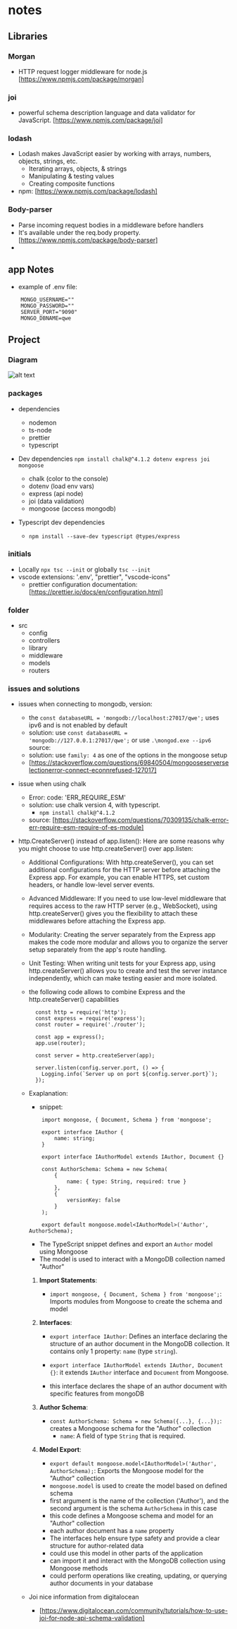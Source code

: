 # notes

## Libraries

### Morgan

-   HTTP request logger middleware for node.js [https://www.npmjs.com/package/morgan]

### joi

-   powerful schema description language and data validator for JavaScript. [https://www.npmjs.com/package/joi]

### lodash

-   Lodash makes JavaScript easier by working with arrays, numbers, objects, strings, etc.
    -   Iterating arrays, objects, & strings
    -   Manipulating & testing values
    -   Creating composite functions
-   npm: [https://www.npmjs.com/package/lodash]

### Body-parser

-   Parse incoming request bodies in a middleware before handlers
-   It's available under the req.body property. [https://www.npmjs.com/package/body-parser]
-

## app Notes

-   example of .env file:

```
    MONGO_USERNAME=""
    MONGO_PASSWORD=""
    SERVER_PORT="9090"
    MONGO_DBNAME=qwe
```

## Project

### Diagram

![alt text](readme_assets/TS-API-Mongo1.png)

### packages

-   dependencies

    -   nodemon
    -   ts-node
    -   prettier
    -   typescript

-   Dev dependencies `npm install chalk@^4.1.2 dotenv express joi mongoose`

    -   chalk (color to the console)
    -   dotenv (load env vars)
    -   express (api node)
    -   joi (data validation)
    -   mongoose (access mongodb)

-   Typescript dev dependencies
    -   `npm install --save-dev typescript @types/express`

### initials

-   Locally `npx tsc --init` or globally `tsc --init`
-   vscode extensions: '.env', "prettier", "vscode-icons"
    -   prettier configuration documentation: [https://prettier.io/docs/en/configuration.html]

### folder

-   src
    -   config
    -   controllers
    -   library
    -   middleware
    -   models
    -   routers

### issues and solutions

-   issues when connecting to mongodb, version:

    -   the `const databaseURL = 'mongodb://localhost:27017/qwe';` uses ipv6 and is not enabled by default
    -   solution: use `const databaseURL = 'mongodb://127.0.0.1:27017/qwe';` or use `.\mongod.exe --ipv6` source:
    -   solution: use `family: 4` as one of the options in the mongoose setup
    -   [https://stackoverflow.com/questions/69840504/mongooseserverselectionerror-connect-econnrefused-127017]

-   issue when using chalk

    -   Error: code: 'ERR_REQUIRE_ESM'
    -   solution: use chalk version 4, with typescript.
        -   `npm install chalk@^4.1.2`
    -   source: [https://stackoverflow.com/questions/70309135/chalk-error-err-require-esm-require-of-es-module]

-   http.CreateServer() instead of app.listen(): Here are some reasons why you might choose to use http.createServer() over app.listen:

    -   Additional Configurations: With http.createServer(), you can set additional configurations for the HTTP server before attaching the Express app. For example, you can enable HTTPS, set custom
        headers, or handle low-level server events.

    -   Advanced Middleware: If you need to use low-level middleware that requires access to the raw HTTP server (e.g., WebSocket), using http.createServer() gives you the flexibility to attach these
        middlewares before attaching the Express app.

    -   Modularity: Creating the server separately from the Express app makes the code more modular and allows you to organize the server setup separately from the app's route handling.

    -   Unit Testing: When writing unit tests for your Express app, using http.createServer() allows you to create and test the server instance independently, which can make testing easier and more
        isolated.
    -   the following code allows to combine Express and the http.createServer() capabilities

        ```
          const http = require('http');
          const express = require('express');
          const router = require('./router');

          const app = express();
          app.use(router);

          const server = http.createServer(app);

          server.listen(config.server.port, () => {
            Logging.info(`Server up on port ${config.server.port}`);
          });
        ```

    -   Exaplanation:

        -   snippet:

        ```
            import mongoose, { Document, Schema } from 'mongoose';

            export interface IAuthor {
                name: string;
            }

            export interface IAuthorModel extends IAuthor, Document {}

            const AuthorSchema: Schema = new Schema(
                {
                    name: { type: String, required: true }
                },
                {
                    versionKey: false
                }
            );

            export default mongoose.model<IAuthorModel>('Author', AuthorSchema);
        ```

        -   The TypeScript snippet defines and export an `Author` model using Mongoose
        -   The model is used to interact with a MongoDB collection named "Author"

        1. **Import Statements**:

            - `import mongoose, { Document, Schema } from 'mongoose';`: Imports modules from Mongoose to create the schema and model

        2. **Interfaces**:

            - `export interface IAuthor`: Defines an interface declaring the structure of an author document in the MongoDB collection. It contains only 1 property: `name` (type `string`).

            - `export interface IAuthorModel extends IAuthor, Document {}`: it extends `IAuthor` interface and `Document` from Mongoose.
            - this interface declares the shape of an author document with specific features from mongoDB

        3. **Author Schema**:

            - `const AuthorSchema: Schema = new Schema({...}, {...});`: creates a Mongoose schema for the "Author" collection
                - `name`: A field of type `String` that is required.

        4. **Model Export**:

            - `export default mongoose.model<IAuthorModel>('Author', AuthorSchema);`: Exports the Mongoose model for the "Author" collection
            - `mongoose.model` is used to create the model based on defined schema
            - first argument is the name of the collection ('Author'), and the second argument is the schema `AuthorSchema` in this case
            - this code defines a Mongoose schema and model for an "Author" collection
            - each author document has a `name` property
            - The interfaces help ensure type safety and provide a clear structure for author-related data
            - could use this model in other parts of the application
            - can import it and interact with the MongoDB collection using Mongoose methods
            - could perform operations like creating, updating, or querying author documents in your database

    -   Joi nice information from digitalocean
        -   [https://www.digitalocean.com/community/tutorials/how-to-use-joi-for-node-api-schema-validation]
